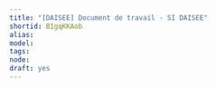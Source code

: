 ```yaml
---
title: "[DAISEE] Document de travail - SI DAISEE"
shortid: B1gqKKAob
alias: 
model: 
tags: 
node: 
draft: yes
--- 
```

 